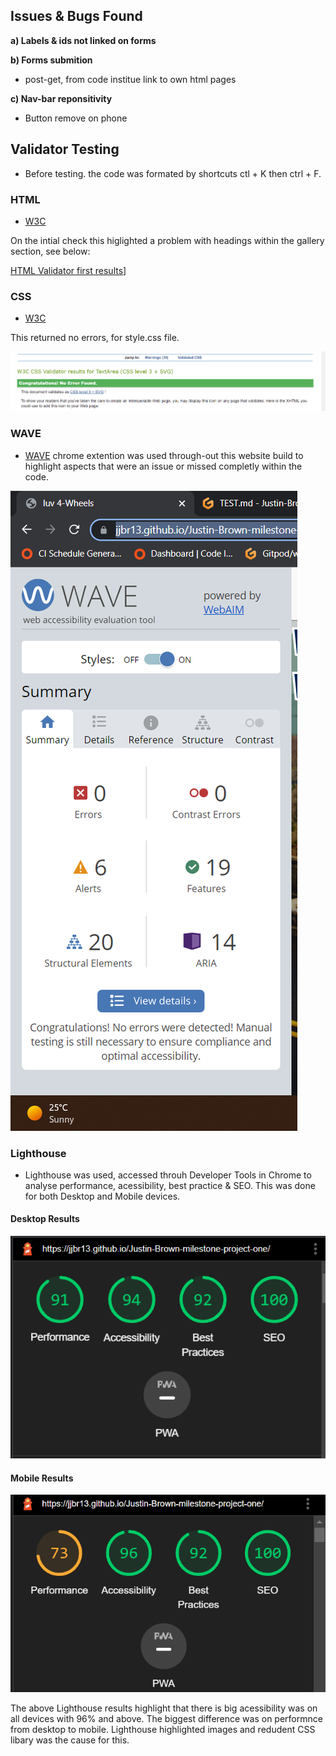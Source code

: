 ## Issues & Bugs Found

**a) Labels & ids not linked on forms**

**b) Forms submition** 

- post-get, from code institue link to own html pages 

**c) Nav-bar reponsitivity**

- Button remove on phone


## Validator Testing

- Before testing. the code was formated by shortcuts ctl + K then ctrl + F.

### HTML 

- [W3C](https://validator.w3.org/nu/?doc=https%3A%2F%2Fjjbr13.github.io%2FJustin-Brown-milestone-project-one%2F)

On the intial check this higlighted a problem with headings within the gallery section, see below: 

[HTML Validator first results](assets/img/TEST.md/html_val_varning.png)]

### CSS 

- [W3C](https://jigsaw.w3.org/css-validator/validator) 

This returned no errors, for style.css file. 

![CSS Validator Results](assets/img/TEST.md/css.png)

### WAVE

- [WAVE](https://wave.webaim.org/) chrome extention was used through-out this website build to highlight aspects that were an issue or missed completly within the code. 

![WAVE Validator Results](assets/img/TEST.md/wave.png)

### Lighthouse 

- Lighthouse was used, accessed throuh Developer Tools in Chrome to analyse performance, acessibility, best practice & SEO. This was done for both Desktop and Mobile devices. 

#### Desktop Results

![Lighthouse Desktop Validator Results](assets/img/TEST.md/lighthouse_desktop.png)


#### Mobile Results 

![Lighthouse Mobile Validator Results](assets/img/TEST.md/lighthouse_mobile.png)

The above Lighthouse results highlight that there is big acessibility was on all devices with 96% and above. The biggest difference was on performnce from desktop to mobile. Lighthouse highlighted images and redudent CSS libary was the cause for this. 